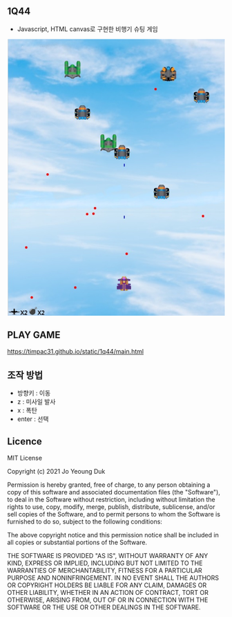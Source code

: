 ## 1Q44
 - Javascript, HTML canvas로 구현한 비행기 슈팅 게임
 
 ![screenshot](./img/game_screenshot.jpg)

## PLAY GAME
https://timpac31.github.io/static/1q44/main.html

## 조작 방법
 - 방향키 : 이동
 - z : 미사일 발사
 - x : 폭탄
 - enter : 선택

## Licence
MIT License

Copyright (c) 2021 Jo Yeoung Duk

Permission is hereby granted, free of charge, to any person obtaining a copy of this software and associated documentation files (the "Software"), to deal in the Software without restriction, including without limitation the rights to use, copy, modify, merge, publish, distribute, sublicense, and/or sell copies of the Software, and to permit persons to whom the Software is furnished to do so, subject to the following conditions:

The above copyright notice and this permission notice shall be included in all copies or substantial portions of the Software.

THE SOFTWARE IS PROVIDED "AS IS", WITHOUT WARRANTY OF ANY KIND, EXPRESS OR IMPLIED, INCLUDING BUT NOT LIMITED TO THE WARRANTIES OF MERCHANTABILITY, FITNESS FOR A PARTICULAR PURPOSE AND NONINFRINGEMENT. IN NO EVENT SHALL THE AUTHORS OR COPYRIGHT HOLDERS BE LIABLE FOR ANY CLAIM, DAMAGES OR OTHER LIABILITY, WHETHER IN AN ACTION OF CONTRACT, TORT OR OTHERWISE, ARISING FROM, OUT OF OR IN CONNECTION WITH THE SOFTWARE OR THE USE OR OTHER DEALINGS IN THE SOFTWARE.
